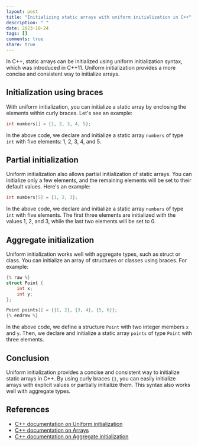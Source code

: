 ```yaml
---
layout: post
title: "Initializing static arrays with uniform initialization in C++"
description: " "
date: 2023-10-24
tags: []
comments: true
share: true
---
```


In C++, static arrays can be initialized using uniform initialization syntax, which was introduced in C++11. Uniform initialization provides a more concise and consistent way to initialize arrays. 

## Initialization using braces

With uniform initialization, you can initialize a static array by enclosing the elements within curly braces. Let's see an example:

```cpp
int numbers[] = {1, 2, 3, 4, 5};
```

In the above code, we declare and initialize a static array `numbers` of type `int` with five elements: 1, 2, 3, 4, and 5.

## Partial initialization

Uniform initialization also allows partial initialization of static arrays. You can initialize only a few elements, and the remaining elements will be set to their default values. Here's an example:

```cpp
int numbers[5] = {1, 2, 3};
```

In the above code, we declare and initialize a static array `numbers` of type `int` with five elements. The first three elements are initialized with the values 1, 2, and 3, while the last two elements will be set to 0.

## Aggregate initialization

Uniform initialization works well with aggregate types, such as struct or class. You can initialize an array of structures or classes using braces. For example:

```cpp
{% raw %}
struct Point {
    int x;
    int y;
};

Point points[] = {{1, 2}, {3, 4}, {5, 6}};
{% endraw %}
```

In the above code, we define a structure `Point` with two integer members `x` and `y`. Then, we declare and initialize a static array `points` of type `Point` with three elements.

## Conclusion

Uniform initialization provides a concise and consistent way to initialize static arrays in C++. By using curly braces `{}`, you can easily initialize arrays with explicit values or partially initialize them. This syntax also works well with aggregate types.

## References

- [C++ documentation on Uniform initialization](https://en.cppreference.com/w/cpp/language/list_initialization)
- [C++ documentation on Arrays](https://en.cppreference.com/w/cpp/container/array)
- [C++ documentation on Aggregate initialization](https://en.cppreference.com/w/cpp/language/aggregate_initialization)